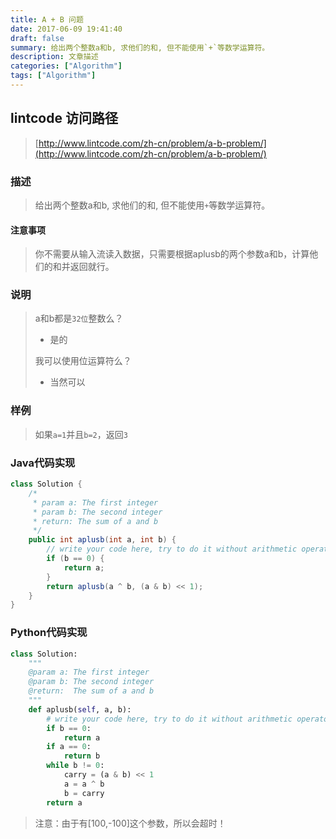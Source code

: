 ```yaml
---
title: A + B 问题
date: 2017-06-09 19:41:40
draft: false
summary: 给出两个整数a和b, 求他们的和, 但不能使用`+`等数学运算符。
description: 文章描述
categories: ["Algorithm"]
tags: ["Algorithm"]
---
```



## lintcode 访问路径

> [http://www.lintcode.com/zh-cn/problem/a-b-problem/](http://www.lintcode.com/zh-cn/problem/a-b-problem/)

### 描述

> 给出两个整数a和b, 求他们的和, 但不能使用`+`等数学运算符。

#### 注意事项

> 你不需要从输入流读入数据，只需要根据aplusb的两个参数a和b，计算他们的和并返回就行。

### 说明

> a和b都是`32位`整数么？
> 
> * 是的
> 
> 我可以使用位运算符么？
> 
> * 当然可以

### 样例

> 如果`a=1`并且`b=2`，返回`3`

<!-- more -->

### Java代码实现

```java
class Solution {
    /*
     * param a: The first integer
     * param b: The second integer
     * return: The sum of a and b
     */
    public int aplusb(int a, int b) {
        // write your code here, try to do it without arithmetic operators.
        if (b == 0) {
            return a;
        }
        return aplusb(a ^ b, (a & b) << 1);
    }
}
```

### Python代码实现

```python
class Solution:
    """
    @param a: The first integer
    @param b: The second integer
    @return:  The sum of a and b
    """
    def aplusb(self, a, b):
        # write your code here, try to do it without arithmetic operators.
        if b == 0:
            return a
        if a == 0:
            return b
        while b != 0:
            carry = (a & b) << 1
            a = a ^ b
            b = carry
        return a
```

> 注意：由于有[100,-100]这个参数，所以会超时！
